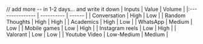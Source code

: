 // add more -- in 1-2 days... and write it down
| Inputs          | Value      | Volume |
|:--------------- | ---------- | ------ |
| Conversation    | High       | Low    |
| Random Thoughts | High       | High   |
| Academics       | High       | Low    |
| WhatsApp        | Medium     | Low    |
| Mobile games    | Low        | High   |
| Instagram reels | Low        | High   |
| Valorant        | Low        | Low    |
| Youtube Video   | Low-Medium | Medium |

